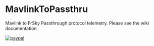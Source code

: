 # MavlinkToPassthru
Mavlink to FrSky Passthrough protocol telemetry. 
Please see the wiki documentation.



   [![paypal](https://www.paypalobjects.com/en_US/i/btn/btn_donateCC_LG.gif)](https://www.paypal.com/cgi-bin/webscr?cmd=_s-xclick&hosted_button_id=XBHE7272ASK6N) 
